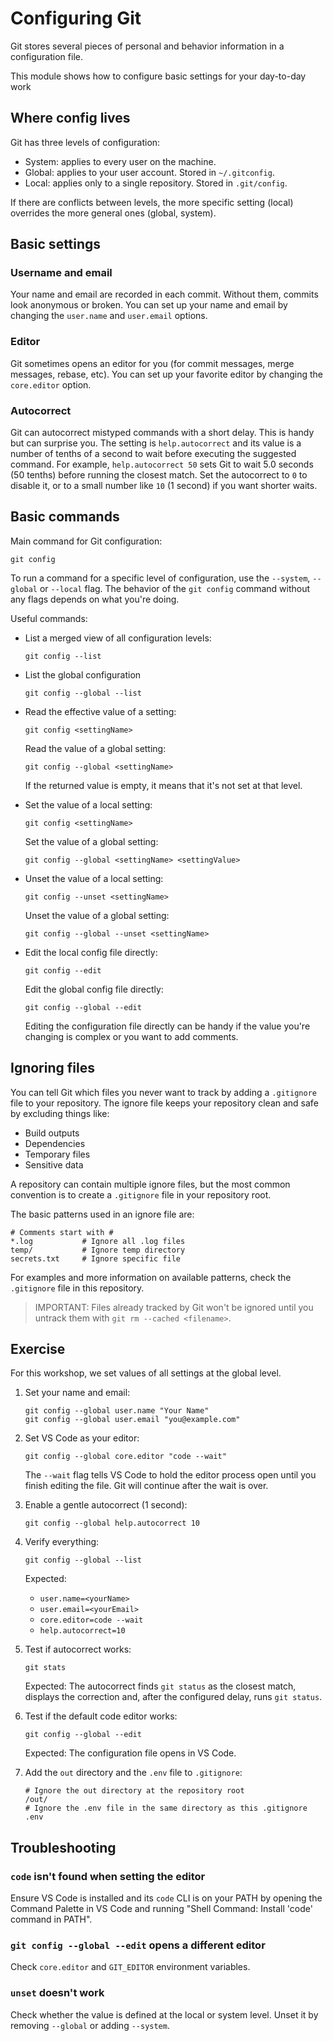# Configuring Git

Git stores several pieces of personal and behavior information in a
configuration file.

This module shows how to configure basic settings for your day-to-day work

## Where config lives

Git has three levels of configuration:

- System: applies to every user on the machine.
- Global: applies to your user account. Stored in `~/.gitconfig`.
- Local: applies only to a single repository. Stored in `.git/config`.

If there are conflicts between levels, the more specific setting (local) overrides the more general ones (global, system).

## Basic settings

### Username and email

Your name and email are recorded in each commit. Without them, commits look
anonymous or broken.
You can set up your name and email by changing the `user.name` and `user.email` options.

### Editor

Git sometimes opens an editor for you (for commit messages, merge messages,
rebase, etc). You can set up your favorite editor by changing the `core.editor` option.

### Autocorrect

Git can autocorrect mistyped commands with a short delay. This is handy but can
surprise you. The setting is `help.autocorrect` and its value is a number of
tenths of a second to wait before executing the suggested command. For example,
`help.autocorrect 50` sets Git to wait 5.0 seconds (50 tenths) before running the closest match. Set the autocorrect to `0` to disable it, or to a small number like `10` (1 second) if you want shorter waits.

## Basic commands

Main command for Git configuration:

`git config`

To run a command for a specific level of configuration, use the `--system`, `--global` or `--local` flag.
The behavior of the `git config` command without any flags depends on what you're doing.

Useful commands:

- List a merged view of all configuration levels:

  `git config --list`

- List the global configuration

  `git config --global --list`

- Read the effective value of a setting:

  `git config <settingName>`

  Read the value of a global setting:

  `git config --global <settingName>`

  If the returned value is empty, it means that it's not set at that level.

- Set the value of a local setting:

  `git config <settingName>`

  Set the value of a global setting:

  `git config --global <settingName> <settingValue>`

- Unset the value of a local setting:

  `git config --unset <settingName>`

  Unset the value of a global setting:

  `git config --global --unset <settingName>`

- Edit the local config file directly:

  `git config --edit`

  Edit the global config file directly:

  `git config --global --edit`

  Editing the configuration file directly can be handy if the value you're changing is complex or you want to add comments.

## Ignoring files

You can tell Git which files you never want to track by adding a `.gitignore` file to your repository. The ignore file keeps your repository clean and safe by excluding things like:

- Build outputs
- Dependencies
- Temporary files
- Sensitive data

A repository can contain multiple ignore files, but the most common convention is to create a `.gitignore` file in your repository root.

The basic patterns used in an ignore file are:

```gitignore
# Comments start with #
*.log           # Ignore all .log files
temp/           # Ignore temp directory
secrets.txt     # Ignore specific file
```

For examples and more information on available patterns, check the `.gitignore` file in this repository.

> IMPORTANT: Files already tracked by Git won't be ignored until you untrack them with `git rm --cached <filename>`.

## Exercise

For this workshop, we set values of all settings at the global level.

1. Set your name and email:

   ```shell
   git config --global user.name "Your Name"
   git config --global user.email "you@example.com"
   ```

2. Set VS Code as your editor:

   ```shell
   git config --global core.editor "code --wait"
   ```

   The `--wait` flag tells VS Code to hold the editor process open until you finish editing the file. Git will continue after the wait is over.

3. Enable a gentle autocorrect (1 second):

   ```shell
   git config --global help.autocorrect 10
   ```

4. Verify everything:

   ```shell
   git config --global --list
   ```

   Expected:

   - `user.name=<yourName>`
   - `user.email=<yourEmail>`
   - `core.editor=code --wait`
   - `help.autocorrect=10`

5. Test if autocorrect works:

   ```shell
   git stats
   ```

   Expected: The autocorrect finds `git status` as the closest match, displays the correction and, after the configured delay, runs `git status`.

6. Test if the default code editor works:

   ```shell
   git config --global --edit
   ```

   Expected: The configuration file opens in VS Code.

7. Add the `out` directory and the `.env` file to `.gitignore`:

   ```gitignore
   # Ignore the out directory at the repository root
   /out/
   # Ignore the .env file in the same directory as this .gitignore
   .env
   ```

## Troubleshooting

### `code` isn't found when setting the editor

Ensure VS Code is installed and its `code` CLI is on your PATH by opening the Command Palette in VS Code and running
"Shell Command: Install 'code' command in PATH".

### `git config --global --edit` opens a different editor

Check `core.editor` and `GIT_EDITOR` environment variables.

### `unset` doesn't work

Check whether the value is defined at the local or system level.
Unset it by removing `--global` or adding `--system`.
